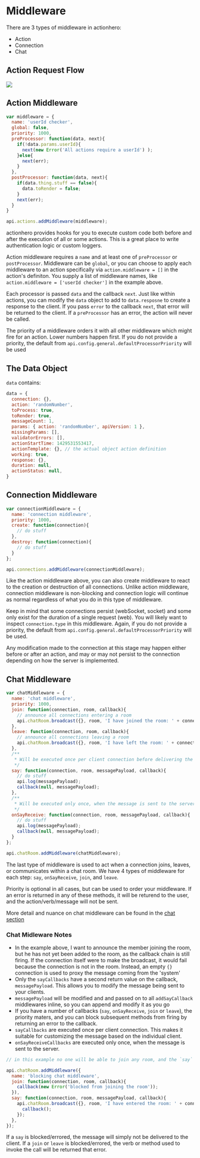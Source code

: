 # Middleware

There are 3 types of middleware in actionhero:

- Action
- Connection
- Chat

## Action Request Flow

<img src="/images/connection_flow.png" />

## Action Middleware

```javascript
var middleware = {
  name: 'userId checker',
  global: false,
  priority: 1000,
  preProcessor: function(data, next){
    if(!data.params.userId){
      next(new Error('All actions require a userId') );
    }else{
      next(err);
    }
  },
  postProcessor: function(data, next){
    if(data.thing.stuff == false){
      data.toRender = false;
    }
    next(err);
  }
}

api.actions.addMiddleware(middleware);
```

actionhero provides hooks for you to execute custom code both before and after the execution of all or some actions.  This is a great place to write authentication logic or custom loggers.  

Action middleware requires a `name` and at least one of `preProcessor` or `postProcessor`.  Middleware can be `global`, or you can choose to apply each middleware to an action specifically via `action.middleware = []` in the action's definiton.  You supply a list of middleware names, like `action.middleware = ['userId checker']` in the example above.

Each processor is passed `data` and the callback `next`.  Just like within actions, you can modify the `data` object to add to `data.resposne` to create a response to the client.  If you pass `error` to the callback `next`, that error will be returned to the client.  If a `preProcessor` has an error, the action will never be called.

The priority of a middleware orders it with all other middleware which might fire for an action.  Lower numbers happen first.  If you do not provide a priority, the default from `api.config.general.defaultProcessorPriority` will be used

## The Data Object

`data` contains:

```javascript
data = { 
  connection: {},
  action: 'randomNumber',
  toProcess: true,
  toRender: true,
  messageCount: 1,
  params: { action: 'randomNumber', apiVersion: 1 },
  missingParams: [],
  validatorErrors: [],
  actionStartTime: 1429531553417,
  actionTemplate: {}, // the actual object action definition
  working: true,
  response: {},
  duration: null,
  actionStatus: null,
}
```

## Connection Middleware

```javascript
var connectionMiddleware = {
  name: 'connection middleware',
  priority: 1000,
  create: function(connection){
    // do stuff
  },
  destroy: function(connection){
    // do stuff
  }
};

api.connections.addMiddleware(connectionMiddleware);
```

Like the action middleware above, you can also create middleware to react to the creation or destruction of all connections.  Unlike action middleware, connection middleware is non-blocking and connection logic will continue as normal regardless of what you do in this type of middleware. 

Keep in mind that some connections persist (webSocket, socket) and some only exist for the duration of a single request (web).  You will likely want to inspect `connection.type` in this middleware.  Again, if you do not provide a priority, the default from `api.config.general.defaultProcessorPriority` will be used.

Any modification made to the connection at this stage may happen either before or after an action, and may or may not persist to the connection depending on how the server is implemented.

## Chat Middleware

```javascript
var chatMiddleware = {
  name: 'chat middleware',
  priority: 1000,
  join: function(connection, room, callback){
    // announce all connections entering a room
    api.chatRoom.broadcast({}, room, 'I have joined the room: ' + connection.id, callback);
  },
  leave: function(connection, room, callback){
    // announce all connections leaving a room
    api.chatRoom.broadcast({}, room, 'I have left the room: ' + connection.id, callback);
  },
  /**
   * Will be executed once per client connection before delivering the message.
   */
  say: function(connection, room, messagePayload, callback){
    // do stuff
    api.log(messagePayload);
    callback(null, messagePayload);
  },
  /**
   * Will be executed only once, when the message is sent to the server.
   */
  onSayReceive: function(connection, room, messagePayload, callback){
    // do stuff
    api.log(messagePayload);
    callback(null, messagePayload);
  }
};

api.chatRoom.addMiddleware(chatMiddleware);
```

The last type of middleware is used to act when a connection joins, leaves, or communicates within a chat room. We have 4 types of middleware for each step: `say`, `onSayReceive`, `join`, and `leave`.

Priority is optional in all cases, but can be used to order your middleware.  If an error is returned in any of these methods, it will be returend to the user, and the action/verb/message will not be sent.

More detail and nuance on chat middleware can be found in the [chat section](/docs#chat)

### Chat Midleware Notes
- In the example above, I want to announce the member joining the room, but he has not yet been added to the room, as the callback chain is still firing.  If the connection itself were to make the broadcast, it would fail because the connection is not in the room.  Instead, an empty `{}` connection is used to proxy the message coming from the 'system'
- Only the `sayCallbacks` have a second return value on the callback, `messagePayload`.  This allows you to modify the message being sent to your clients. 
- `messagePayload` will be modified and and passed on to all `addSayCallback` middlewares inline, so you can append and modify it as you go
- If you have a number of callbacks (`say`, `onSayReceive`, `join` or  `leave`), the priority maters, and you can block subsequent methods from firing by returning an error to the callback.
- `sayCallbacks` are executed once per client connection. This makes it suitable for customizing the message based on the individual client.
- `onSayReceiveCallbacks` are executed only once, when the message is sent to the server.

```javascript
// in this example no one will be able to join any room, and the `say` callback will never be invoked.

api.chatRoom.addMiddleware({
  name: 'blocking chat middleware',
  join: function(connection, room, callback){
    callback(new Error('blocked from joining the room'));
  }),
  say: function(connection, room, messagePayload, callback){
    api.chatRoom.broadcast({}, room, 'I have entered the room: ' + connection.id, function(e){
      callback();
    });
  },
});
```

If a `say` is blocked/errored, the message will simply not be delivered to the client.  If a  `join` or  `leave` is blocked/errored, the verb or method used to invoke the call will be returned that error.
